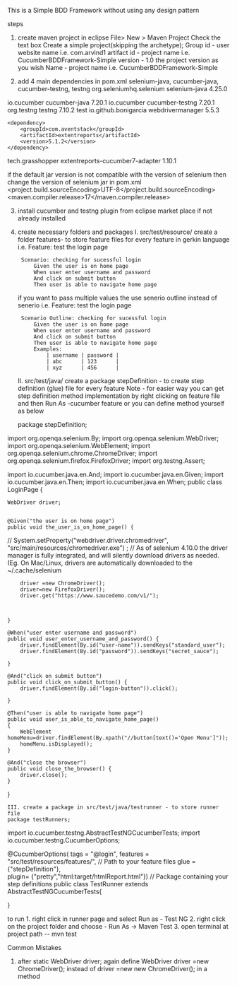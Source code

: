 


This is a Simple BDD Framework without using any design pattern 


steps 
1. create maven project in eclipse 
  File> New > Maven Project
  Check the text box Create a simple project(skipping the archetype);
  Group id - user website name i.e. com.arvind1
  artifact id - project name i.e. CucumberBDDFramework-Simple
  version - 1.0  the project version as you wish
  Name - project name i.e. CucumberBDDFramework-Simple


2. add 4 main dependencies in pom.xml selenium-java, cucumber-java, cucumber-testng, testng
     <dependency>
    <groupId>org.seleniumhq.selenium</groupId>
    <artifactId>selenium-java</artifactId>
    <version>4.25.0</version>
</dependency>

<dependency>
    <groupId>io.cucumber</groupId>
    <artifactId>cucumber-java</artifactId>
    <version>7.20.1</version>
</dependency>


<dependency>
    <groupId>io.cucumber</groupId>
    <artifactId>cucumber-testng</artifactId>
    <version>7.20.1</version>
</dependency>

<dependency>
    <groupId>org.testng</groupId>
    <artifactId>testng</artifactId>
    <version>7.10.2</version>
    <scope>test</scope>
</dependency>

<!-- get the webdriver by webdriver manager optional but recomented-->

<dependency>
        <groupId>io.github.bonigarcia</groupId>
        <artifactId>webdrivermanager</artifactId>
        <version>5.5.3</version> </dependency>
        
        
        
        
<!-- for reporting purpose optional-->
    <dependency>
        <groupId>com.aventstack</groupId>
        <artifactId>extentreports</artifactId>
        <version>5.1.2</version>
    </dependency>
    
   <dependency>
    <groupId>tech.grasshopper</groupId>
    <artifactId>extentreports-cucumber7-adapter</artifactId>
    <version>1.10.1</version>
</dependency>

if the default jar version is not compatible with the version of selenium then change the version of selenium jar in pom.xml
    <properties>
    <project.build.sourceEncoding>UTF-8</project.build.sourceEncoding>
    <maven.compiler.release>17</maven.compiler.release>
  </properties>

3. install cucumber and testng plugin from eclipse market place if not already installed

4. create necessary folders  and packages
    I. src/test/resource/ create a folder features- to store feature files for every feature in gerkin language
        i.e. 
        Feature: test the login page

        Scenario: checking for sucessful login
            Given the user is on home page
            When user enter username and password
            And click on submit button
            Then user is able to navigate home page
    if you want to pass multiple values the use senerio outline instead of senerio
    i.e. 
        Feature: test the login page

        Scenario Outline: checking for sucessful login
            Given the user is on home page
            When user enter username and password
            And click on submit button
            Then user is able to navigate home page
            Examples:
                | username | password |
                | abc      | 123      |
                | xyz      | 456      |

    II. src/test/java/ create a package stepDefinition - to create step definition (glue) file for every feature
        Note - for easier way you can get step definition method implementation by right clicking on feature file and then Run As -cucumber feature
        or you can define method yourself as below


    package stepDefinition;

import org.openqa.selenium.By;
import org.openqa.selenium.WebDriver;
import org.openqa.selenium.WebElement;
import org.openqa.selenium.chrome.ChromeDriver;
import org.openqa.selenium.firefox.FirefoxDriver;
import org.testng.Assert;


import io.cucumber.java.en.And;
import io.cucumber.java.en.Given;
import io.cucumber.java.en.Then;
import io.cucumber.java.en.When;
public class LoginPage {
	
	WebDriver driver;


	@Given("the user is on home page")
	public void the_user_is_on_home_page() {
//	System.setProperty("webdriver.driver.chromedriver", "src/main/resources/chromedriver.exe") ;
//		As of selenium 4.10.0 the driver manager is fully integrated, and will silently download drivers as needed. (Eg. On Mac/Linux, drivers are automatically downloaded to the ~/.cache/selenium
		
		
	    driver =new ChromeDriver();
        driver=new FirefoxDriver();
	    driver.get("https://www.saucedemo.com/v1/");
	
	 
	    
	}

	@When("user enter username and password")
	public void user_enter_username_and_password() {
		driver.findElement(By.id("user-name")).sendKeys("standard_user");
	    driver.findElement(By.id("password")).sendKeys("secret_sauce");

	}

	@And("click on submit button")
	public void click_on_submit_button() {
        driver.findElement(By.id("login-button")).click();
	    
	}

	@Then("user is able to navigate home page")
	public void user_is_able_to_navigate_home_page()
	{
		WebElement homeMenu=driver.findElement(By.xpath("//button[text()='Open Menu']"));
		homeMenu.isDisplayed();
	}
	
	@And("close the browser")
	public void close_the_browser() {
		driver.close();
	}

}  
    


	
	


    
    III. create a package in src/test/java/testrunner - to store runner file 
    package testRunners;

import io.cucumber.testng.AbstractTestNGCucumberTests;
import io.cucumber.testng.CucumberOptions;

@CucumberOptions(
        tags = "@login",
        features = "src/test/resources/features/", // Path to your feature files
        glue = {"stepDefinition"},					
        plugin= {"pretty","html:target/htmlReport.html"})  // Package containing your step definitions
public class TestRunner extends AbstractTestNGCucumberTests{

}


to run 1. right click in runner page and select Run as - Test NG
		2. right click on the project folder and choose - Run As -> Maven Test
		3. open terminal at project path -- mvn test
		


    
  







Common Mistakes
1. after static WebDriver driver;
again define WebDriver driver =new ChromeDriver(); instead of driver =new new ChromeDriver(); in a method 

